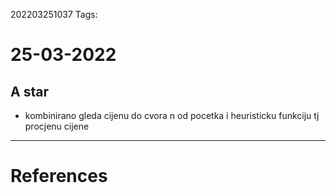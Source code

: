 202203251037
Tags: 

# 25-03-2022
## A star
- kombinirano gleda cijenu do cvora n od pocetka i heuristicku funkciju tj procjenu cijene
---
# References